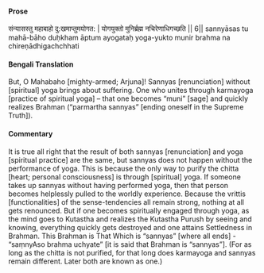 #### Prose 

संन्यासस्तु महाबाहो दु:खमाप्तुमयोगत: |
योगयुक्तो मुनिर्ब्रह्म नचिरेणाधिगच्छति || 6||
sannyāsas tu mahā-bāho duḥkham āptum ayogataḥ
yoga-yukto munir brahma na chireṇādhigachchhati

 #### Bengali Translation 

But, O Mahabaho [mighty-armed; Arjuna]! Sannyas [renunciation] without [spiritual] yoga brings about suffering. One who unites through karmayoga [practice of spiritual yoga] – that one becomes “muni” [sage] and quickly realizes Brahman (“parmartha sannyas” [ending oneself in the Supreme Truth]).

 #### Commentary 

It is true all right that the result of both sannyas [renunciation] and yoga  [spiritual practice] are the same, but sannyas does not happen without the performance of yoga. This is because the only way to purify the chitta [heart; personal consciousness] is through [spiritual] yoga. If someone takes up sannyas without having performed yoga, then that person becomes helplessly pulled to the worldly experience. Because the vrittis [functionalities] of the sense-tendencies all remain strong, nothing at all gets renounced. But if one becomes spiritually engaged through yoga, as the mind goes to Kutastha and realizes the Kutastha Purush by seeing and knowing, everything quickly gets destroyed and one attains Settledness in Brahman. This Brahman is That Which is “sannyas” [where all ends] - “saṃnyAso brahma uchyate” [it is said that Brahman is “sannyas”]. (For as long as the chitta is not purified, for that long does karmayoga and sannyas remain different. Later both are known as one.) 